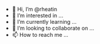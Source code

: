 - 👋 Hi, I’m @rheatin
- 👀 I’m interested in ...
- 🌱 I’m currently learning ...
- 💞️ I’m looking to collaborate on ...
- 📫 How to reach me ...

<!---
rheatin/rheatin is a ✨ special ✨ repository because its `README.md` (this file) appears on your GitHub profile.
You can click the Preview link to take a look at your changes.
--->
